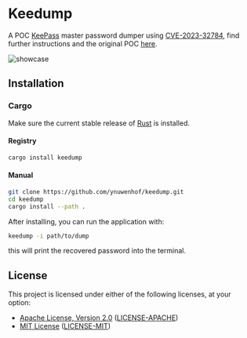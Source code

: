 # Keedump

A POC [KeePass](https://keepass.info/) master password dumper using [CVE-2023-32784](https://cve.mitre.org/cgi-bin/cvename.cgi?name=CVE-2023-32784),
find further instructions and the original POC [here](https://github.com/vdohney/keepass-password-dumper).

![showcase](https://github.com/ynuwenhof/keedump/assets/100025337/a5553312-27a5-4118-84aa-2bf10f5a6ad8)

## Installation

### Cargo

Make sure the current stable release of [Rust](https://rust-lang.org/tools/install) is installed.

#### Registry

```bash
cargo install keedump
```

#### Manual

```bash
git clone https://github.com/ynuwenhof/keedump.git
cd keedump
cargo install --path .
```

After installing, you can run the application with:

```bash
keedump -i path/to/dump
```

this will print the recovered password into the terminal.

## License

This project is licensed under either of the following licenses, at your option:

* [Apache License, Version 2.0](https://apache.org/licenses/LICENSE-2.0)
  ([LICENSE-APACHE](https://github.com/ynuwenhof/keedump/blob/main/LICENSE-APACHE))
* [MIT License](https://opensource.org/licenses/MIT)
  ([LICENSE-MIT](https://github.com/ynuwenhof/keedump/blob/main/LICENSE-MIT))
